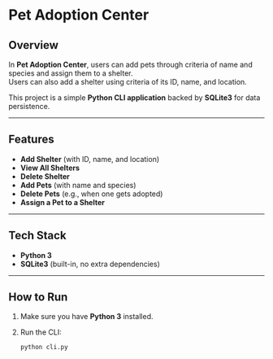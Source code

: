 #  Pet Adoption Center

##  Overview
In **Pet Adoption Center**, users can add pets through criteria of name and species and assign them to a shelter.  
Users can also add a shelter using criteria of its ID, name, and location.  

This project is a simple **Python CLI application** backed by **SQLite3** for data persistence.  

---

##  Features
-  **Add Shelter** (with ID, name, and location)  
-  **View All Shelters**  
-  **Delete Shelter**  
-  **Add Pets** (with name and species)  
-  **Delete Pets** (e.g., when one gets adopted)  
-  **Assign a Pet to a Shelter**  

---

## Tech Stack
- **Python 3**
- **SQLite3** (built-in, no extra dependencies)

---

##  How to Run
1. Make sure you have **Python 3** installed.  
2. Run the CLI:  

   ```bash
   python cli.py
